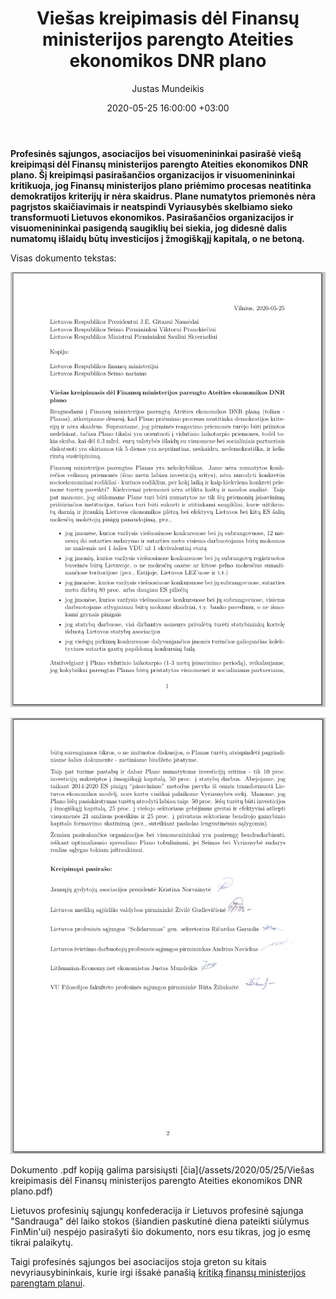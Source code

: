 ﻿---
title:  Viešas kreipimasis dėl Finansų ministerijos parengto Ateities ekonomikos DNR plano
date:  2020-05-25 16:00:00 +03:00
author:  Justas Mundeikis
layout:  post
comments:  true
citation:  false
permalink:  2020/05/24/PS-kreipimasis-del-FinMin-DNR-plano
image:    /assets/2020/05/25/main.png
thumbnail:  /assets/2020/05/25/thumb.main.png
categories:
 - Ekonomika
tags:
 - Profesinės sąjungos
 - Ekonomikos skatinimas
---

**Profesinės sąjungos, asociacijos bei visuomenininkai pasirašė viešą kreipimąsi dėl Finansų ministerijos parengto Ateities ekonomikos DNR plano. Šį kreipimąsi pasirašančios organizacijos ir visuomenininkai kritikuoja, jog Finansų ministerijos plano priėmimo procesas neatitinka demokratijos kriterijų ir nėra skaidrus. Plane numatytos priemonės nėra pagrįstos skaičiavimais ir neatspindi Vyriausybės skelbiamo sieko transformuoti Lietuvos ekonomikos. Pasirašančios organizacijos ir visuomenininkai pasigendą saugiklių bei siekia, jog didesnė dalis numatomų išlaidų būtų investicijos į žmogiškąjį kapitalą, o ne betoną.**<!--more-->

Visas dokumento tekstas:

![](/assets/2020/05/25/page_1.png)

![](/assets/2020/05/25/page_2.png)

Dokumento .pdf kopiją galima parsisiųsti [čia](/assets/2020/05/25/Viešas kreipimasis dėl Finansų ministerijos parengto Ateities ekonomikos DNR plano.pdf)

Lietuvos profesinių sąjungų konfederacija ir Lietuvos profesinė sąjunga "Sandrauga" dėl laiko stokos (šiandien paskutinė diena pateikti siūlymus FinMin'ui) nespėjo pasirašyti šio dokumento, nors esu tikras, jog jo esmę tikrai palaikytų.

Taigi profesinės sąjungos bei asociacijos stoja greton su kitais nevyriausybininkais, kurie irgi išsakė panašią [kritiką finansų ministerijos parengtam planui](https://www.lrt.lt/naujienos/lietuvoje/2/1181191/nevyriausybininkai-baiminasi-kad-finansu-ministerijos-planas-nera-skaidrus-ir-demokratiskas).
